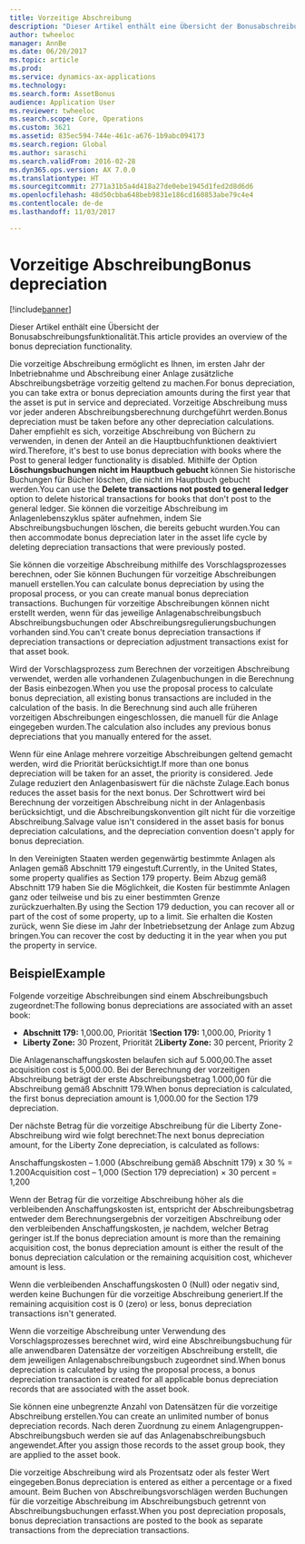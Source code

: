 ```yaml
---
title: Vorzeitige Abschreibung
description: "Dieser Artikel enthält eine Übersicht der Bonusabschreibungsfunktionalität."
author: twheeloc
manager: AnnBe
ms.date: 06/20/2017
ms.topic: article
ms.prod: 
ms.service: dynamics-ax-applications
ms.technology: 
ms.search.form: AssetBonus
audience: Application User
ms.reviewer: twheeloc
ms.search.scope: Core, Operations
ms.custom: 3621
ms.assetid: 835ec594-744e-461c-a676-1b9abc094173
ms.search.region: Global
ms.author: saraschi
ms.search.validFrom: 2016-02-28
ms.dyn365.ops.version: AX 7.0.0
ms.translationtype: HT
ms.sourcegitcommit: 2771a31b5a4d418a27de0ebe1945d1fed2d8d6d6
ms.openlocfilehash: 48d50cbba648beb9831e186cd160853abe79c4e4
ms.contentlocale: de-de
ms.lasthandoff: 11/03/2017

---
```


# <a name="bonus-depreciation"></a><span data-ttu-id="4f6de-103">Vorzeitige Abschreibung</span><span class="sxs-lookup"><span data-stu-id="4f6de-103">Bonus depreciation</span></span>

[!include[banner](../includes/banner.md)]


<span data-ttu-id="4f6de-104">Dieser Artikel enthält eine Übersicht der Bonusabschreibungsfunktionalität.</span><span class="sxs-lookup"><span data-stu-id="4f6de-104">This article provides an overview of the bonus depreciation functionality.</span></span>

<span data-ttu-id="4f6de-105">Die vorzeitige Abschreibung ermöglicht es Ihnen, im ersten Jahr der Inbetriebnahme und Abschreibung einer Anlage zusätzliche Abschreibungsbeträge vorzeitig geltend zu machen.</span><span class="sxs-lookup"><span data-stu-id="4f6de-105">For bonus depreciation, you can take extra or bonus depreciation amounts during the first year that the asset is put in service and depreciated.</span></span> <span data-ttu-id="4f6de-106">Vorzeitige Abschreibung muss vor jeder anderen Abschreibungsberechnung durchgeführt werden.</span><span class="sxs-lookup"><span data-stu-id="4f6de-106">Bonus depreciation must be taken before any other depreciation calculations.</span></span> <span data-ttu-id="4f6de-107">Daher empfiehlt es sich, vorzeitige Abschreibung von Büchern zu verwenden, in denen der Anteil an die Hauptbuchfunktionen deaktiviert wird.</span><span class="sxs-lookup"><span data-stu-id="4f6de-107">Therefore, it's best to use bonus depreciation with books where the Post to general ledger functionality is disabled.</span></span> <span data-ttu-id="4f6de-108">Mithilfe der Option **Löschungsbuchungen nicht im Hauptbuch gebucht** können Sie historische Buchungen für Bücher löschen, die nicht im Hauptbuch gebucht werden.</span><span class="sxs-lookup"><span data-stu-id="4f6de-108">You can use the **Delete transactions not posted to general ledger** option to delete historical transactions for books that don't post to the general ledger.</span></span> <span data-ttu-id="4f6de-109">Sie können die vorzeitige Abschreibung im Anlagenlebenszyklus später aufnehmen, indem Sie Abschreibungsbuchungen löschen, die bereits gebucht wurden.</span><span class="sxs-lookup"><span data-stu-id="4f6de-109">You can then accommodate bonus depreciation later in the asset life cycle by deleting depreciation transactions that were previously posted.</span></span> 

<span data-ttu-id="4f6de-110">Sie können die vorzeitige Abschreibung mithilfe des Vorschlagsprozesses berechnen, oder Sie können Buchungen für vorzeitige Abschreibungen manuell erstellen.</span><span class="sxs-lookup"><span data-stu-id="4f6de-110">You can calculate bonus depreciation by using the proposal process, or you can create manual bonus depreciation transactions.</span></span> <span data-ttu-id="4f6de-111">Buchungen für vorzeitige Abschreibungen können nicht erstellt werden, wenn für das jeweilige Anlagenabschreibungsbuch Abschreibungsbuchungen oder Abschreibungsregulierungsbuchungen vorhanden sind.</span><span class="sxs-lookup"><span data-stu-id="4f6de-111">You can't create bonus depreciation transactions if depreciation transactions or depreciation adjustment transactions exist for that asset book.</span></span>

<span data-ttu-id="4f6de-112">Wird der Vorschlagsprozess zum Berechnen der vorzeitigen Abschreibung verwendet, werden alle vorhandenen Zulagenbuchungen in die Berechnung der Basis einbezogen.</span><span class="sxs-lookup"><span data-stu-id="4f6de-112">When you use the proposal process to calculate bonus depreciation, all existing bonus transactions are included in the calculation of the basis.</span></span> <span data-ttu-id="4f6de-113">In die Berechnung sind auch alle früheren vorzeitigen Abschreibungen eingeschlossen, die manuell für die Anlage eingegeben wurden.</span><span class="sxs-lookup"><span data-stu-id="4f6de-113">The calculation also includes any previous bonus depreciations that you manually entered for the asset.</span></span> 

<span data-ttu-id="4f6de-114">Wenn für eine Anlage mehrere vorzeitige Abschreibungen geltend gemacht werden, wird die Priorität berücksichtigt.</span><span class="sxs-lookup"><span data-stu-id="4f6de-114">If more than one bonus depreciation will be taken for an asset, the priority is considered.</span></span> <span data-ttu-id="4f6de-115">Jede Zulage reduziert den Anlagenbasiswert für die nächste Zulage.</span><span class="sxs-lookup"><span data-stu-id="4f6de-115">Each bonus reduces the asset basis for the next bonus.</span></span> <span data-ttu-id="4f6de-116">Der Schrottwert wird bei Berechnung der vorzeitigen Abschreibung nicht in der Anlagenbasis berücksichtigt, und die Abschreibungskonvention gilt nicht für die vorzeitige Abschreibung.</span><span class="sxs-lookup"><span data-stu-id="4f6de-116">Salvage value isn't considered in the asset basis for bonus depreciation calculations, and the depreciation convention doesn't apply for bonus depreciation.</span></span> 

<span data-ttu-id="4f6de-117">In den Vereinigten Staaten werden gegenwärtig bestimmte Anlagen als Anlagen gemäß Abschnitt 179 eingestuft.</span><span class="sxs-lookup"><span data-stu-id="4f6de-117">Currently, in the United States, some property qualifies as Section 179 property.</span></span> <span data-ttu-id="4f6de-118">Beim Abzug gemäß Abschnitt 179 haben Sie die Möglichkeit, die Kosten für bestimmte Anlagen ganz oder teilweise und bis zu einer bestimmten Grenze zurückzuerhalten.</span><span class="sxs-lookup"><span data-stu-id="4f6de-118">By using the Section 179 deduction, you can recover all or part of the cost of some property, up to a limit.</span></span> <span data-ttu-id="4f6de-119">Sie erhalten die Kosten zurück, wenn Sie diese im Jahr der Inbetriebsetzung der Anlage zum Abzug bringen.</span><span class="sxs-lookup"><span data-stu-id="4f6de-119">You can recover the cost by deducting it in the year when you put the property in service.</span></span>

## <a name="example"></a><span data-ttu-id="4f6de-120">Beispiel</span><span class="sxs-lookup"><span data-stu-id="4f6de-120">Example</span></span>
<span data-ttu-id="4f6de-121">Folgende vorzeitige Abschreibungen sind einem Abschreibungsbuch zugeordnet:</span><span class="sxs-lookup"><span data-stu-id="4f6de-121">The following bonus depreciations are associated with an asset book:</span></span>

-   <span data-ttu-id="4f6de-122">**Abschnitt 179:** 1,000.00, Priorität 1</span><span class="sxs-lookup"><span data-stu-id="4f6de-122">**Section 179:** 1,000.00, Priority 1</span></span>
-   <span data-ttu-id="4f6de-123">**Liberty Zone:** 30 Prozent, Priorität 2</span><span class="sxs-lookup"><span data-stu-id="4f6de-123">**Liberty Zone:** 30 percent, Priority 2</span></span>

<span data-ttu-id="4f6de-124">Die Anlagenanschaffungskosten belaufen sich auf 5.000,00.</span><span class="sxs-lookup"><span data-stu-id="4f6de-124">The asset acquisition cost is 5,000.00.</span></span> <span data-ttu-id="4f6de-125">Bei der Berechnung der vorzeitigen Abschreibung beträgt der erste Abschreibungsbetrag 1.000,00 für die Abschreibung gemäß Abschnitt 179.</span><span class="sxs-lookup"><span data-stu-id="4f6de-125">When bonus depreciation is calculated, the first bonus depreciation amount is 1,000.00 for the Section 179 depreciation.</span></span> 

<span data-ttu-id="4f6de-126">Der nächste Betrag für die vorzeitige Abschreibung für die Liberty Zone-Abschreibung wird wie folgt berechnet:</span><span class="sxs-lookup"><span data-stu-id="4f6de-126">The next bonus depreciation amount, for the Liberty Zone depreciation, is calculated as follows:</span></span> 

<span data-ttu-id="4f6de-127">Anschaffungskosten – 1.000 (Abschreibung gemäß Abschnitt 179) x 30 % = 1.200</span><span class="sxs-lookup"><span data-stu-id="4f6de-127">Acquisition cost – 1,000 (Section 179 depreciation) × 30 percent = 1,200</span></span> 

<span data-ttu-id="4f6de-128">Wenn der Betrag für die vorzeitige Abschreibung höher als die verbleibenden Anschaffungskosten ist, entspricht der Abschreibungsbetrag entweder dem Berechnungsergebnis der vorzeitigen Abschreibung oder den verbleibenden Anschaffungskosten, je nachdem, welcher Betrag geringer ist.</span><span class="sxs-lookup"><span data-stu-id="4f6de-128">If the bonus depreciation amount is more than the remaining acquisition cost, the bonus depreciation amount is either the result of the bonus depreciation calculation or the remaining acquisition cost, whichever amount is less.</span></span> 

<span data-ttu-id="4f6de-129">Wenn die verbleibenden Anschaffungskosten 0 (Null) oder negativ sind, werden keine Buchungen für die vorzeitige Abschreibung generiert.</span><span class="sxs-lookup"><span data-stu-id="4f6de-129">If the remaining acquisition cost is 0 (zero) or less, bonus depreciation transactions isn't generated.</span></span> 

<span data-ttu-id="4f6de-130">Wenn die vorzeitige Abschreibung unter Verwendung des Vorschlagsprozesses berechnet wird, wird eine Abschreibungsbuchung für alle anwendbaren Datensätze der vorzeitigen Abschreibung erstellt, die dem jeweiligen Anlagenabschreibungsbuch zugeordnet sind.</span><span class="sxs-lookup"><span data-stu-id="4f6de-130">When bonus depreciation is calculated by using the proposal process, a bonus depreciation transaction is created for all applicable bonus depreciation records that are associated with the asset book.</span></span> 

<span data-ttu-id="4f6de-131">Sie können eine unbegrenzte Anzahl von Datensätzen für die vorzeitige Abschreibung erstellen.</span><span class="sxs-lookup"><span data-stu-id="4f6de-131">You can create an unlimited number of bonus depreciation records.</span></span> <span data-ttu-id="4f6de-132">Nach deren Zuordnung zu einem Anlagengruppen-Abschreibungsbuch werden sie auf das Anlagenabschreibungsbuch angewendet.</span><span class="sxs-lookup"><span data-stu-id="4f6de-132">After you assign those records to the asset group book, they are applied to the asset book.</span></span> 

<span data-ttu-id="4f6de-133">Die vorzeitige Abschreibung wird als Prozentsatz oder als fester Wert eingegeben.</span><span class="sxs-lookup"><span data-stu-id="4f6de-133">Bonus depreciation is entered as either a percentage or a fixed amount.</span></span> <span data-ttu-id="4f6de-134">Beim Buchen von Abschreibungsvorschlägen werden Buchungen für die vorzeitige Abschreibung im Abschreibungsbuch getrennt von Abschreibungsbuchungen erfasst.</span><span class="sxs-lookup"><span data-stu-id="4f6de-134">When you post depreciation proposals, bonus depreciation transactions are posted to the book as separate transactions from the depreciation transactions.</span></span>




